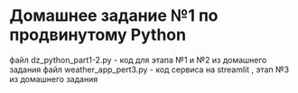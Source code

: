 # Домашнее задание №1 по продвинутому Python
файл dz_python_part1-2.py - код для этапа №1 и №2 из домашнего задания
файл weather_app_pert3.py - код сервиса на streamlit , этап №3 из домашнего задания
